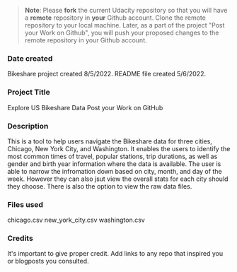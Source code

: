 >**Note**: Please **fork** the current Udacity repository so that you will have a **remote** repository in **your** Github account. Clone the remote repository to your local machine. Later, as a part of the project "Post your Work on Github", you will push your proposed changes to the remote repository in your Github account.

### Date created
Bikeshare project created 8/5/2022. README file created 5/6/2022.

### Project Title
Explore US Bikeshare Data
Post your Work on GitHub

### Description
This is a tool to help users navigate the Bikeshare data for three cities, Chicago, New York City, and Washington. 
It enables the users to identify the most common times of travel, popular stations, trip durations, as well as gender and birth year information where the data is available.
The user is able to narrow the infromation down based on city, month, and day of the week. However they can also jsut view the overall stats for each city should they choose.
There is also the option to view the raw data files.

### Files used
chicago.csv
new_york_city.csv
washington.csv

### Credits
It's important to give proper credit. Add links to any repo that inspired you or blogposts you consulted.

